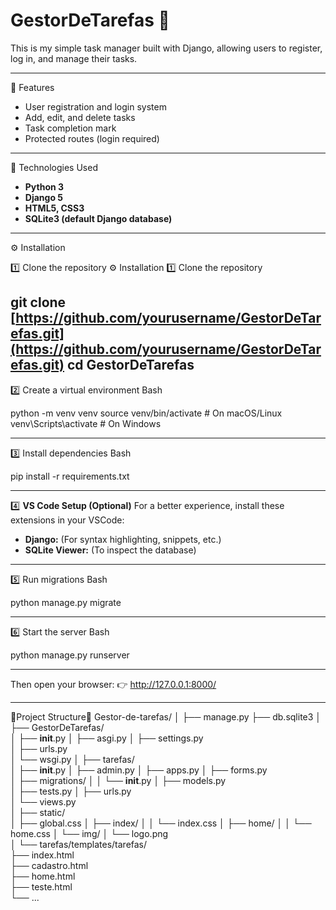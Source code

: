 # GestorDeTarefas 🐸

This is my simple task manager built with Django, allowing users to register, log in, and manage their tasks.

----------------------------------------

🐸 Features
- User registration and login system  
- Add, edit, and delete tasks  
- Task completion mark
- Protected routes (login required)
  
----------------------------------------

🐸 Technologies Used
- **Python 3**
- **Django 5**
- **HTML5, CSS3**
- **SQLite3 (default Django database)**

----------------------------------------

⚙️ Installation

1️⃣ Clone the repository
⚙️ Installation
1️⃣ Clone the repository

git clone [https://github.com/yourusername/GestorDeTarefas.git](https://github.com/yourusername/GestorDeTarefas.git)
cd GestorDeTarefas
----------------------------------------

2️⃣ Create a virtual environment
Bash

python -m venv venv
source venv/bin/activate # On macOS/Linux
venv\Scripts\activate # On Windows

----------------------------------------

3️⃣ Install dependencies
Bash

pip install -r requirements.txt

----------------------------------------

4️⃣ **VS Code Setup (Optional)**
For a better experience, install these extensions in your VSCode:
* **Django:** (For syntax highlighting, snippets, etc.)
* **SQLite Viewer:** (To inspect the database)

----------------------------------------

5️⃣ Run migrations
Bash

python manage.py migrate

----------------------------------------

6️⃣ Start the server
Bash

python manage.py runserver

----------------------------------------

Then open your browser:
👉 http://127.0.0.1:8000/

----------------------------------------
🐸Project Structure🐸
 Gestor-de-tarefas/
│
├── manage.py
├── db.sqlite3
│
├── GestorDeTarefas/                
│   ├── __init__.py
│   ├── asgi.py
│   ├── settings.py                 
│   ├── urls.py                    
│   └── wsgi.py
│
├── tarefas/                       
│   ├── __init__.py
│   ├── admin.py
│   ├── apps.py
│   ├── forms.py                   
│   ├── migrations/
│   │   └── __init__.py
│   ├── models.py                 
│   ├── tests.py
│   ├── urls.py                     
│   └── views.py                   
│
├── static/                       
│   ├── global.css
│   ├── index/
│   │   └── index.css
│   ├── home/
│   │   └── home.css
│   └── img/
│       └── logo.png                 
│
└── tarefas/templates/tarefas/      
    ├── index.html                
    ├── cadastro.html             
    ├── home.html                 
    ├── teste.html                 
    └── ...                         
